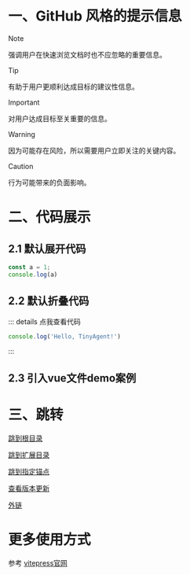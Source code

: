 # 一、GitHub 风格的提示信息
> [!NOTE]
> 强调用户在快速浏览文档时也不应忽略的重要信息。

> [!TIP]
> 有助于用户更顺利达成目标的建议性信息。

> [!IMPORTANT]
> 对用户达成目标至关重要的信息。

> [!WARNING]
> 因为可能存在风险，所以需要用户立即关注的关键内容。

> [!CAUTION]
> 行为可能带来的负面影响。

# 二、代码展示
## 2.1 默认展开代码
```ts
const a = 1;
console.log(a)
```

## 2.2 默认折叠代码
::: details 点我查看代码
```js
console.log('Hello, TinyAgent!')
```
:::

## 2.3 引入vue文件demo案例
<demo vue="../../demos/animation/start-light.vue" />

# 三、跳转
[跳到根目录](/) <!-- 将用户导航至根目录下的 index.html -->

[跳到扩展目录](/plugins/simulate-lib) <!-- 将用户导航至目录 foo 下的 index.html -->

[跳到指定锚点](./#_2-1-默认展开代码) <!-- 将用户锚定到目录 foo 下的index文件中的一个标题上 -->

[查看版本更新](../releases/releases) <!-- 可以省略扩展名 -->

[外链](https://vitepress.dev/zh/guide/markdown)

# 更多使用方式
参考 [vitepress官网](https://vitepress.dev/zh/guide/markdown)